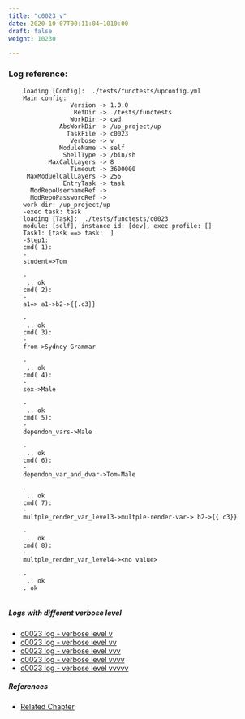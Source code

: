 ```yaml
---
title: "c0023_v"
date: 2020-10-07T00:11:04+1010:00
draft: false
weight: 10230

---
```


### Log reference: <no value>

```
    loading [Config]:  ./tests/functests/upconfig.yml
    Main config:
                 Version -> 1.0.0
                  RefDir -> ./tests/functests
                 WorkDir -> cwd
              AbsWorkDir -> /up_project/up
                TaskFile -> c0023
                 Verbose -> v
              ModuleName -> self
               ShellType -> /bin/sh
           MaxCallLayers -> 8
                 Timeout -> 3600000
     MaxModuelCallLayers -> 256
               EntryTask -> task
      ModRepoUsernameRef -> 
      ModRepoPasswordRef -> 
    work dir: /up_project/up
    -exec task: task
    loading [Task]:  ./tests/functests/c0023
    module: [self], instance id: [dev], exec profile: []
    Task1: [task ==> task:  ]
    -Step1:
    cmd( 1):
    -
    student=>Tom
    
    -
     .. ok
    cmd( 2):
    -
    a1=> a1->b2->{{.c3}}
    
    -
     .. ok
    cmd( 3):
    -
    from->Sydney Grammar
    
    -
     .. ok
    cmd( 4):
    -
    sex->Male
    
    -
     .. ok
    cmd( 5):
    -
    dependon_vars->Male
    
    -
     .. ok
    cmd( 6):
    -
    dependon_var_and_dvar->Tom-Male
    
    -
     .. ok
    cmd( 7):
    -
    multple_render_var_level3->multple-render-var-> b2->{{.c3}}
    
    -
     .. ok
    cmd( 8):
    -
    multple_render_var_level4-><no value>
    
    -
     .. ok
    . ok
    
```

##### Logs with different verbose level
* [c0023 log - verbose level v](../../logs/c0023_v)
* [c0023 log - verbose level vv](../../logs/c0023_vv)
* [c0023 log - verbose level vvv](../../logs/c0023_vvv)
* [c0023 log - verbose level vvvv](../../logs/c0023_vvvv)
* [c0023 log - verbose level vvvvv](../../logs/c0023_vvvvv)

##### References
* [Related Chapter](../../dvars/c0023)
